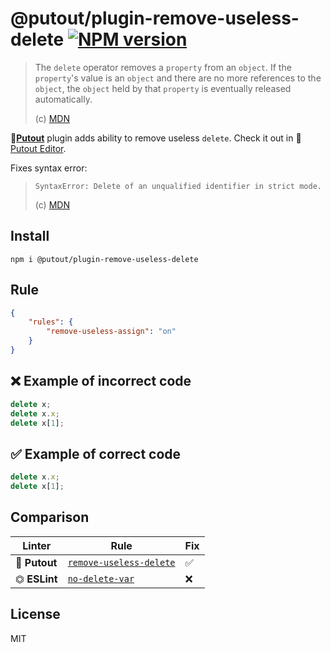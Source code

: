 # @putout/plugin-remove-useless-delete [![NPM version][NPMIMGURL]][NPMURL]

[NPMIMGURL]: https://img.shields.io/npm/v/@putout/plugin-remove-useless-assign.svg?style=flat&longCache=true
[NPMURL]: https://npmjs.org/package/@putout/plugin-remove-useless-assign "npm"

> The `delete` operator removes a `property` from an `object`. If the `property`'s value is an `object` and there are no more references to the `object`, the `object` held by that `property` is eventually released automatically.
>
> (c) [MDN](https://developer.mozilla.org/en-US/docs/Web/JavaScript/Reference/Operators/delete)

🐊[**Putout**](https://github.com/coderaiser/putout) plugin adds ability to remove useless `delete`.
Check it out in 🐊[Putout Editor](https://putout.cloudcmd.io/#/gist/71a95e8831318c77549ae2e49332f6a4/32dd1c3525ba8b65be2cf7fd02cb8e20646ac3f8).

Fixes syntax error:

> `SyntaxError: Delete of an unqualified identifier in strict mode.`
>
> (c) [MDN](https://developer.mozilla.org/en-US/docs/Web/JavaScript/Reference/Errors/Delete_in_strict_mode)

## Install

```
npm i @putout/plugin-remove-useless-delete
```

## Rule

```json
{
    "rules": {
        "remove-useless-assign": "on"
    }
}
```

## ❌ Example of incorrect code

```js
delete x;
delete x.x;
delete x[1];
```

## ✅ Example of correct code

```js
delete x.x;
delete x[1];
```

## Comparison

Linter | Rule | Fix
--------|-------|------------|
🐊 **Putout** | [`remove-useless-delete`](https://github.com/coderaiser/putout/tree/master/packages/plugin-remove-useles-delete#readme) | ✅
⏣ **ESLint** | [`no-delete-var`](https://eslint.org/docs/rules/no-delete-var) | ❌

## License

MIT
